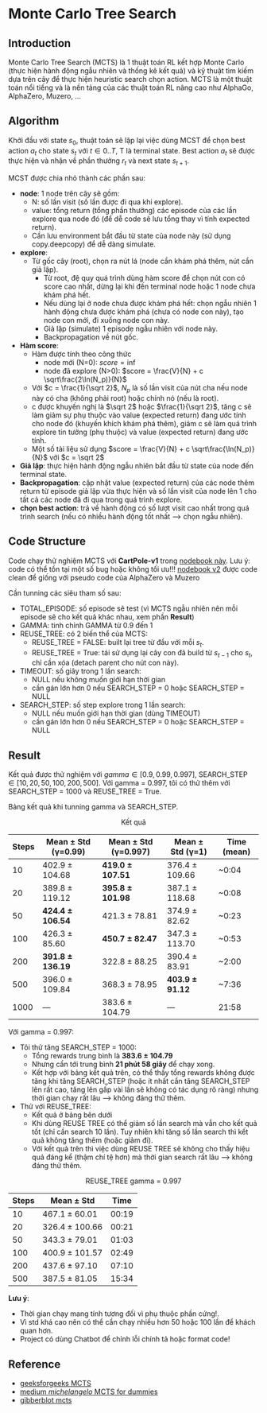 # Monte Carlo Tree Search

## Introduction

Monte Carlo Tree Search (MCTS) là 1 thuật toán RL kết hợp Monte Carlo (thực hiện hành động ngẫu nhiên và thống kê kết quả) và kỹ thuật tìm kiếm dựa trên cây để thực hiện heuristic search chọn action. MCTS là một thuật toán nổi tiếng và là nền tảng của các thuật toán RL nâng cao như AlphaGo, AlphaZero, Muzero, ... 

## Algorithm

Khởi đầu với state $s_0$, thuật toán sẽ lặp lại việc dùng MCST để chọn best action $a_t$ cho state $s_t$ với $t \in 0..T$, T là terminal state. Best action $a_t$ sẽ được thực hiện và nhận về phần thưởng $r_t$ và next state $s_{t+1}$.

MCST được chia nhỏ thành các phần sau:
- **node**: 1 node trên cây sẽ gồm:
    - N: số lần visit (số lần được đi qua khi explore).
    - value: tổng return (tổng phần thưởng) các episode của các lần explore qua node đó (để dễ code sẽ lưu tổng thay vì tính expected return).
    - Cần lưu environment bắt đầu từ state của node này (sử dụng copy.deepcopy) để dễ dàng simulate.
- **explore**: 
    - Từ gốc cây (root), chọn ra nút lá (node cần khám phá thêm, nút cần giả lập).
        - Từ root, đệ quy quá trình dùng hàm score để chọn nút con có score cao nhất, dừng lại khi đến terminal node hoặc 1 node chưa khám phá hết.
        - Nếu dùng lại ở node chưa được khám phá hết: chọn ngẫu nhiên 1 hành động chưa được khám phá (chưa có node con này), tạo node con mới, đi xuống node con này.
        - Giả lập (simulate) 1 episode ngẫu nhiên với node này.
        - Backpropagation về nút gốc.
- **Hàm score**: 
    - Hàm được tính theo công thức
        - node mới (N=0): $score = \inf$
        - node đã explore (N>0): $score = \frac{V}{N} + c \sqrt\frac{2\ln(N_p)}{N}$
    - Với $c = \frac{1}{\sqrt 2}$, $N_p$ là số lần visit của nút cha nếu node này có cha (không phải root) hoặc chính nó (nếu là root).
    - c được khuyến nghị là $\sqrt 2$ hoặc $\frac{1}{\sqrt 2}$, tăng c sẽ làm giảm sự phụ thuộc vào value (expected return) đang ước tính cho node đó (khuyến khích khám phá thêm), giảm c sẽ làm quá trình explore tin tưởng (phụ thuộc) và value (expected return) đang ước tính.
    - Một số tài liệu sử dụng $score = \frac{V}{N} + c \sqrt\frac{\ln(N_p)}{N}$ với $c = \sqrt 2$
- **Giả lập**: thực hiện hành động ngẫu nhiên bắt đầu từ state của node đến terminal state.
- **Backpropagation**: cập nhật value (expected return) của các node thêm return từ episode giả lập vừa thực hiện và số lần visit của node lên 1 cho tất cả các node đã đi qua trong quá trình explore.
- **chọn best action**: trả về hành động có số lượt visit cao nhất trong quá trình search (nếu có nhiều hành động tốt nhất --> chọn ngẫu nhiên).

## Code Structure

Code chạy thử nghiệm MCTS với **CartPole-v1** trong [nodebook này](Monte-Carlo-Tree-Search\MCTS.ipynb). Lưu ý: code có thể tồn tại một số bug hoặc không tối ưu!!!
[nodebook v2](Monte-Carlo-Tree-Search\MCTS_v2.ipynb) được code clean để giống với pseudo code của AlphaZero và Muzero

Cần tunning các siêu tham số sau:
- TOTAL_EPISODE: số episode sẽ test (vì MCTS ngẫu nhiên nên mỗi episode sẽ cho kết quả khác nhau, xem phần **Result**)
- GAMMA: tinh chỉnh GAMMA từ 0.9 đến 1
- REUSE_TREE: có 2 biến thể của MCTS:
    - REUSE_TREE = FALSE: built lại tree từ đầu với mỗi $s_t$.
    - REUSE_TREE = True: tái sử dụng lại cây con đã build từ $s_{t-1}$ cho $s_t$, chỉ cần xóa (detach parent cho nút con này).
- TIMEOUT: số giây trong 1 lần search:
    - NULL nếu không muốn giới hạn thời gian
    - cần gán lớn hơn 0 nếu SEARCH_STEP = 0 hoặc SEARCH_STEP = NULL
- SEARCH_STEP: số step explore trong 1 lần search:
    - NULL nếu muốn giới hạn thời gian (dùng TIMEOUT)
    - cần gán lớn hơn 0 nếu SEARCH_STEP = 0 hoặc SEARCH_STEP = NULL

## Result

Kết quả được thử nghiệm với $gamma \in [0.9, 0.99, 0.997]$, SEARCH_STEP $\in [10, 20, 50, 100, 200, 500]$. Với gamma = 0.997, tôi có thử thêm với SEARCH_STEP = 1000 và REUSE_TREE = True.

Bảng kết quả khi tunning gamma và SEARCH_STEP.

<div align="center">

Kết quả

| Steps  | Mean ± Std (γ=0.99) | Mean ± Std (γ=0.997) | Mean ± Std (γ=1)    | Time (mean)  |
|--------|----------------------|---------------------|---------------------|--------------|
| 10     | 402.9 ± 104.68       | **419.0 ± 107.51**  | 376.4 ± 109.66      | ~0:04        |
| 20     | 389.8 ± 119.12       | **395.8 ± 101.98**  | 387.1 ± 118.68      | ~0:08        |
| 50     | **424.4 ± 106.54**   | 421.3 ± 78.81       | 374.9 ± 82.62       | ~0:23        |
| 100    | 426.3 ± 85.60        | **450.7 ± 82.47**   | 347.3 ± 113.70      | ~0:53        |
| 200    | **391.8 ± 136.19**   | 322.8 ± 88.25       | 390.4 ± 83.91       | ~2:00        |
| 500    | 396.0 ± 109.84       | 368.3 ± 78.95       | **403.9 ± 91.12**   | ~7:36        |
| 1000   | —                    | 383.6 ± 104.79      | —                   | 21:58        |

</div>

Với gamma = 0.997:
- Tôi thử tăng SEARCH_STEP = 1000:
    - Tổng rewards trung bình là **$383.6 \pm 104.79$**
    - Nhưng cần tới trung bình **21 phút 58 giây** để chạy xong. 
    - Kết hợp với bảng kết quả trên, có thể thấy tổng rewards không được tăng khi tăng SEARCH_STEP (hoặc ít nhất cần tăng SEARCH_STEP lên rất cao, tăng lên gấp vài lần sẽ không có tác dụng rõ ràng) nhưng thời gian chạy rất lâu --> không đáng thử thêm.
- Thử với REUSE_TREE:
    - Kết quả ở bảng bên dưới
    - Khi dùng REUSE TREE có thể giảm số lần search mà vẫn cho kết quả tốt (chỉ cần search 10 lần). Tuy nhiên khi tăng số lần search thì kết quả không tăng thêm (hoặc giảm đi).
    - Với kết quả trên thì việc dùng REUSE TREE sẽ không cho thấy hiệu quả đáng kể (thậm chí tệ hơn) mà thời gian search rất lâu --> không đáng thử thêm.

<div align="center">

REUSE_TREE gamma = 0.997

| Steps | Mean ± Std       | Time     |
|-------|------------------|----------|
| 10    | 467.1 ± 60.01    | 00:19  |
| 20    | 326.4 ± 100.66   | 00:21  |
| 50    | 343.3 ± 79.01    | 01:03  |
| 100   | 400.9 ± 101.57   | 02:49  |
| 200   | 437.6 ± 97.10    | 07:10  |
| 500   | 387.5 ± 81.05    | 15:34  |

</div>

**Lưu ý**:
- Thời gian chạy mang tính tương đối vì phụ thuộc phần cứng!.
- Vì std khá cao nên có thể cần chạy nhiều hơn 50 hoặc 100 lần để khách quan hơn.
- Project có dùng Chatbot để chỉnh lỗi chính tả hoặc format code!

## Reference
- [geeksforgeeks MCTS](https://www.geeksforgeeks.org/ml-monte-carlo-tree-search-mcts/)
- [medium _michelangelo_ MCTS for dummies](https://medium.com/@_michelangelo_/monte-carlo-tree-search-mcts-algorithm-for-dummies-74b2bae53bfa)
- [gibberblot mcts](https://gibberblot.github.io/rl-notes/single-agent/mcts.html)